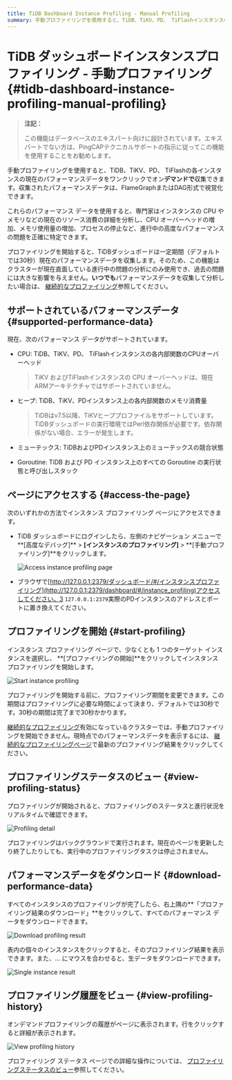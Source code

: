 ```yaml
---
title: TiDB Dashboard Instance Profiling - Manual Profiling
summary: 手動プロファイリングを使用すると、TiDB、TiKV、PD、 TiFlashインスタンスの現在のパフォーマンスデータをオンデマンドで収集できます。エキスパートはCPUやメモリなどのリソース消費量の詳細を分析し、進行中のパフォーマンス問題を特定できます。このページには、TiDBダッシュボードまたはブラウザからアクセスできます。対象インスタンスを選択してプロファイリングを開始し、必要に応じて期間を変更します。リアルタイムの進行状況をビュー、プロファイリング完了後にパフォーマンスデータをダウンロードできます。詳細な操作については、プロファイリング履歴をビュー。
---
```


# TiDB ダッシュボードインスタンスプロファイリング - 手動プロファイリング {#tidb-dashboard-instance-profiling-manual-profiling}

> **注記：**
>
> この機能はデータベースのエキスパート向けに設計されています。エキスパートでない方は、PingCAPテクニカルサポートの指示に従ってこの機能を使用することをお勧めします。

手動プロファイリングを使用すると、TiDB、TiKV、PD、 TiFlashの各インスタンスの現在のパフォーマンスデータをワンクリックでオン**デマンドで**収集できます。収集されたパフォーマンスデータは、FlameGraphまたはDAG形式で視覚化できます。

これらのパフォーマンス データを使用すると、専門家はインスタンスの CPU やメモリなどの現在のリソース消費の詳細を分析し、CPU オーバーヘッドの増加、メモリ使用量の増加、プロセスの停止など、進行中の高度なパフォーマンスの問題を正確に特定できます。

プロファイリングを開始すると、TiDBダッシュボードは一定期間（デフォルトでは30秒）現在のパフォーマンスデータを収集します。そのため、この機能はクラスターが現在直面している進行中の問題の分析にのみ使用でき、過去の問題には大きな影響を与えません。**いつでも**パフォーマンスデータを収集して分析したい場合は、 [継続的なプロファイリング](/dashboard/continuous-profiling.md)参照してください。

## サポートされているパフォーマンスデータ {#supported-performance-data}

現在、次のパフォーマンス データがサポートされています。

-   CPU: TiDB、TiKV、PD、 TiFlashインスタンスの各内部関数のCPUオーバーヘッド

    > TiKV およびTiFlashインスタンスの CPU オーバーヘッドは、現在 ARMアーキテクチャではサポートされていません。

-   ヒープ: TiDB、TiKV、PDインスタンス上の各内部関数のメモリ消費量

    > TiDBはv7.5以降、TiKVヒーププロファイルをサポートしています。TiDBダッシュボードの実行環境ではPerl依存関係が必要です。依存関係がない場合、エラーが発生します。

-   ミューテックス: TiDBおよびPDインスタンス上のミューテックスの競合状態

-   Goroutine: TiDB および PD インスタンス上のすべての Goroutine の実行状態と呼び出しスタック

## ページにアクセスする {#access-the-page}

次のいずれかの方法でインスタンス プロファイリング ページにアクセスできます。

-   TiDB ダッシュボードにログインしたら、左側のナビゲーション メニューで**[高度なデバッグ]** &gt; **[インスタンスのプロファイリング]** &gt; **[手動プロファイリング]**をクリックします。

    ![Access instance profiling page](https://docs-download.pingcap.com/media/images/docs/dashboard/dashboard-profiling-access.png)

-   ブラウザで[http://127.0.0.1:2379/ダッシュボード/#/インスタンスプロファイリング](http://127.0.0.1:2379/dashboard/#/instance_profiling)アクセスしてください。3 `127.0.0.1:2379`実際のPDインスタンスのアドレスとポートに置き換えてください。

## プロファイリングを開始 {#start-profiling}

インスタンス プロファイリング ページで、少なくとも 1 つのターゲット インスタンスを選択し、 **[プロファイリングの開始]**をクリックしてインスタンス プロファイリングを開始します。

![Start instance profiling](https://docs-download.pingcap.com/media/images/docs/dashboard/dashboard-profiling-start.png)

プロファイリングを開始する前に、プロファイリング期間を変更できます。この期間はプロファイリングに必要な時間によって決まり、デフォルトでは30秒です。30秒の期間は完了まで30秒かかります。

[継続的なプロファイリング](/dashboard/continuous-profiling.md)有効になっているクラスターでは、手動プロファイリングを開始できません。現時点でのパフォーマンスデータを表示するには、 [継続的なプロファイリングページ](/dashboard/continuous-profiling.md#access-the-page)で最新のプロファイリング結果をクリックしてください。

## プロファイリングステータスのビュー {#view-profiling-status}

プロファイリングが開始されると、プロファイリングのステータスと進行状況をリアルタイムで確認できます。

![Profiling detail](https://docs-download.pingcap.com/media/images/docs/dashboard/dashboard-profiling-view-progress.png)

プロファイリングはバックグラウンドで実行されます。現在のページを更新したり終了したりしても、実行中のプロファイリングタスクは停止されません。

## パフォーマンスデータをダウンロード {#download-performance-data}

すべてのインスタンスのプロファイリングが完了したら、右上隅の**「プロファイリング結果のダウンロード」**をクリックして、すべてのパフォーマンス データをダウンロードできます。

![Download profiling result](https://docs-download.pingcap.com/media/images/docs/dashboard/dashboard-profiling-download.png)

表内の個々のインスタンスをクリックすると、そのプロファイリング結果を表示できます。また、... にマウスを合わせると、生データをダウンロードできます。

![Single instance result](https://docs-download.pingcap.com/media/images/docs/dashboard/dashboard-profiling-view-single.png)

## プロファイリング履歴をビュー {#view-profiling-history}

オンデマンドプロファイリングの履歴がページに表示されます。行をクリックすると詳細が表示されます。

![View profiling history](https://docs-download.pingcap.com/media/images/docs/dashboard/dashboard-profiling-history.png)

プロファイリング ステータス ページでの詳細な操作については、 [プロファイリングステータスのビュー](#view-profiling-status)参照してください。
